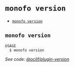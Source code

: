 `monofo version`
================



* [`monofo version`](#monofo-version)

## `monofo version`

```
USAGE
  $ monofo version
```

_See code: [@oclif/plugin-version](https://github.com/oclif/plugin-version/blob/v1.0.4/src/commands/version.ts)_
